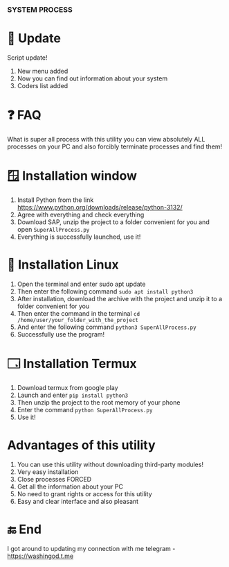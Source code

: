 ### SYSTEM PROCESS

# 🚀 Update
Script update!
1. New menu added
2. Now you can find out information about your system
3. Coders list added
# ❓ FAQ
What is super all process with this utility you can view absolutely ALL processes on your PC and also forcibly terminate processes and find them!
# 🪟 Installation window
1. Install Python from the link https://www.python.org/downloads/release/python-3132/
2. Agree with everything and check everything
3. Download SAP, unzip the project to a folder convenient for you and open ``` SuperAllProcess.py ```
3. Everything is successfully launched, use it!
# 🐧 Installation Linux
1. Open the terminal and enter sudo apt update
2. Then enter the following command ``` sudo apt install python3 ```
3. After installation, download the archive with the project and unzip it to a folder convenient for you
4. Then enter the command in the terminal ``` cd /home/user/your_folder_with_the_project ```
5. And enter the following command ``` python3 SuperAllProcess.py ```
6. Successfully use the program!
# 🗔 Installation Termux
1. Download termux from google play
2. Launch and enter ``` pip install python3 ```
3. Then unzip the project to the root memory of your phone
4. Enter the command ``` python SuperAllProcess.py ```
5. Use it!
 # Advantages of this utility
1. You can use this utility without downloading third-party modules!
2. Very easy installation
3. Close processes FORCED
4. Get all the information about your PC
5. No need to grant rights or access for this utility
6. Easy and clear interface and also pleasant
# 🔚 End
I got around to updating my connection with me telegram - https://washingod.t.me
